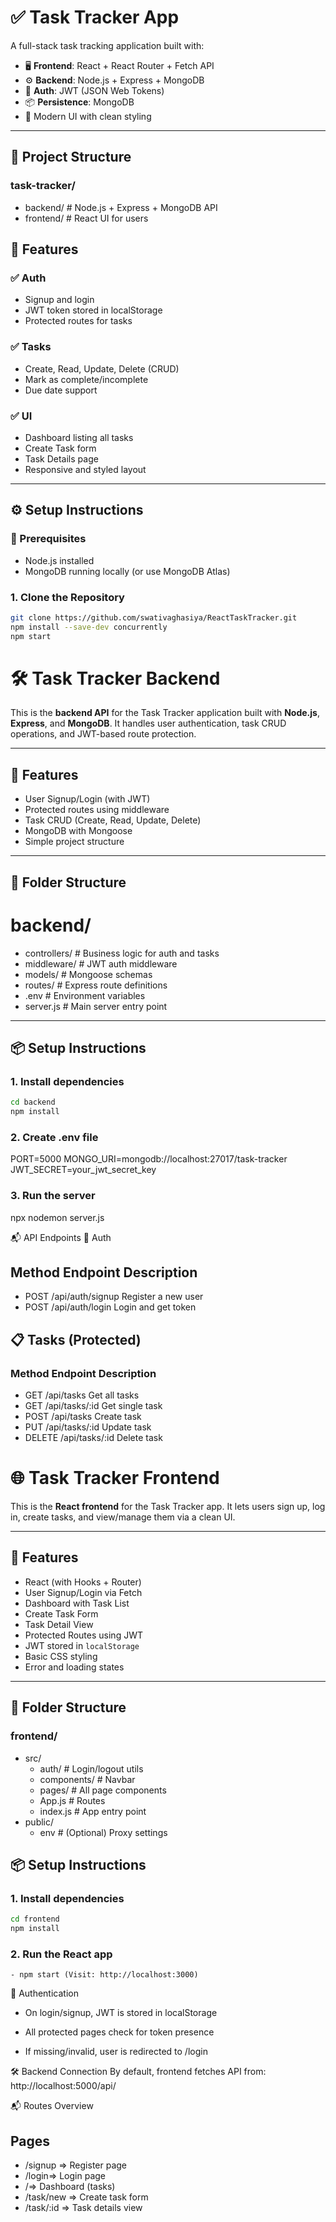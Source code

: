 # ✅ Task Tracker App

A full-stack task tracking application built with:

- 🖥️ **Frontend**: React + React Router + Fetch API
- ⚙️ **Backend**: Node.js + Express + MongoDB
- 🔐 **Auth**: JWT (JSON Web Tokens)
- 📦 **Persistence**: MongoDB
- 💅 Modern UI with clean styling

---

## 📁 Project Structure

### task-tracker/

- backend/ # Node.js + Express + MongoDB API
- frontend/ # React UI for users

## 🚀 Features

### ✅ Auth

- Signup and login
- JWT token stored in localStorage
- Protected routes for tasks

### ✅ Tasks

- Create, Read, Update, Delete (CRUD)
- Mark as complete/incomplete
- Due date support

### ✅ UI

- Dashboard listing all tasks
- Create Task form
- Task Details page
- Responsive and styled layout

---

## ⚙️ Setup Instructions

### 🔹 Prerequisites

- Node.js installed
- MongoDB running locally (or use MongoDB Atlas)

### 1. Clone the Repository

```bash
git clone https://github.com/swativaghasiya/ReactTaskTracker.git
npm install --save-dev concurrently
npm start
```

# 🛠️ Task Tracker Backend

This is the **backend API** for the Task Tracker application built with **Node.js**, **Express**, and **MongoDB**. It handles user authentication, task CRUD operations, and JWT-based route protection.

---

## 🚀 Features

- User Signup/Login (with JWT)
- Protected routes using middleware
- Task CRUD (Create, Read, Update, Delete)
- MongoDB with Mongoose
- Simple project structure

---

## 📁 Folder Structure

# backend/

- controllers/ # Business logic for auth and tasks
- middleware/ # JWT auth middleware
- models/ # Mongoose schemas
- routes/ # Express route definitions
- .env # Environment variables
- server.js # Main server entry point

---

## 📦 Setup Instructions

### 1. Install dependencies

```bash
cd backend
npm install

```

### 2. Create .env file

PORT=5000
MONGO_URI=mongodb://localhost:27017/task-tracker
JWT_SECRET=your_jwt_secret_key

### 3. Run the server

npx nodemon server.js

📬 API Endpoints
🔐 Auth

## Method Endpoint Description

- POST /api/auth/signup Register a new user
- POST /api/auth/login Login and get token

## 📋 Tasks (Protected)

### Method Endpoint Description

- GET /api/tasks Get all tasks
- GET /api/tasks/:id Get single task
- POST /api/tasks Create task
- PUT /api/tasks/:id Update task
- DELETE /api/tasks/:id Delete task

# 🌐 Task Tracker Frontend

This is the **React frontend** for the Task Tracker app. It lets users sign up, log in, create tasks, and view/manage them via a clean UI.

---

## 🚀 Features

- React (with Hooks + Router)
- User Signup/Login via Fetch
- Dashboard with Task List
- Create Task Form
- Task Detail View
- Protected Routes using JWT
- JWT stored in `localStorage`
- Basic CSS styling
- Error and loading states

---

## 📁 Folder Structure

### frontend/

- src/
  - auth/ # Login/logout utils
  - components/ # Navbar
  - pages/ # All page components
  - App.js # Routes
  - index.js # App entry point
- public/
  - env # (Optional) Proxy settings

## 📦 Setup Instructions

### 1. Install dependencies

```bash
cd frontend
npm install
```

### 2. Run the React app

    - npm start (Visit: http://localhost:3000)

🔐 Authentication

- On login/signup, JWT is stored in localStorage

- All protected pages check for token presence

- If missing/invalid, user is redirected to /login

🛠️ Backend Connection
By default, frontend fetches API from: http://localhost:5000/api/

📬 Routes Overview

## Pages

- /signup => Register page
- /login=> Login page
- /=> Dashboard (tasks)
- /task/new => Create task form
- /task/:id => Task details view
